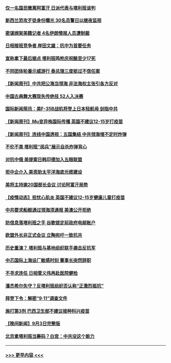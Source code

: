 #### [仅一名国民撤离阿富汗 日派代表与塔利班谈判](../pages/prog202/a103208458.md?t=09051801) 
#### [新西兰恐攻歹徒身份曝光 30名员警日以继夜监视](../pages/prog202/a103208430.md?t=09051801) 
#### [密谋绑架美籍记者 4名伊朗情报人员遭制裁](../pages/prog202/a103208369.md?t=09051801) 
#### [日相接班竞争者 岸田文雄：抗中为首要任务](../pages/prog202/a103208347.md?t=09051801) 
#### [宣称拿下最后据点 塔利班鸣枪庆祝酿至少17死](../pages/prog202/a103208329.md?t=09051801) 
#### [不同团体轮番示威游行 泰总理三度挺过不信任案](../pages/prog202/a103208299.md?t=09051801) 
#### [【新闻周刊】中共把公海当领海 非法海权主张引各方反对](../pages/prog202/a103208241.md?t=09051801) 
#### [中国古典舞大赛现失传绝技 52人入决赛](../pages/prog202/a103208244.md?t=09051801) 
#### [国际新闻简讯：美F-35B战机将登上日本轻航母 剑指中共](../pages/prog202/a103207267.md?t=09051801) 
#### [【新闻周刊】Mu变异株国际传播 英国不建议12-15岁打疫苗](../pages/prog202/a103208184.md?t=09051801) 
#### [【新闻周刊】连线中国透视：五国集结 中共领海埋不定时炸弹](../pages/prog202/a103208174.md?t=09051801) 
#### [不伦不类 塔利班“阅兵”展示自杀炸弹背心](../pages/prog202/a103208115.md?t=09051801) 
#### [对抗中俄 美提案日韩印德加入五眼联盟](../pages/prog202/a103207967.md?t=09051801) 
#### [拒中企介入 美资助太平洋海底光缆建设](../pages/prog202/a103208059.md?t=09051801) 
#### [美将主持逾20国部长会议 讨论阿富汗局势](../pages/prog202/a103208051.md?t=09051801) 
#### [【疫情动态】担忧心肌炎 英国不建议12-15岁健康儿童打疫苗](../pages/prog202/a103207991.md?t=09051801) 
#### [中共要求船舰通过领海须通报 美澳公开拒绝](../pages/prog202/a103207958.md?t=09051801) 
#### [防信息落塔利班之手 谷歌锁定前政府电邮账户](../pages/prog202/a103207913.md?t=09051801) 
#### [欧盟外长非正式会议 立陶宛吁一致抗共](../pages/prog202/a103207908.md?t=09051801) 
#### [历史重演？ 塔利班与基地组织联手袭击反抗军](../pages/prog202/a103207922.md?t=09051801) 
#### [中芯国际上海设厂敏感时刻 董事长突然辞职](../pages/prog202/a103207786.md?t=09051801) 
#### [不寻求连任 日相菅义伟再赴医院健检](../pages/prog202/a103207742.md?t=09051801) 
#### [潘杰希尔失守？反塔利班组织否认称“正激烈抵抗”](../pages/prog202/a103207602.md?t=09051801) 
#### [拜登下令：解密“9·11”调查文件](../pages/prog202/a103207595.md?t=09051801) 
#### [施打第3剂 巴西卫生部不建议接种科兴疫苗](../pages/prog202/a103207545.md?t=09051801) 
#### [【晚间新闻】9月3日完整版](../pages/prog202/a103207534.md?t=09051801) 
#### [北京拿塔利班当筹码？白宫：中共没这个能力](../pages/prog202/a103206286.md?t=09051801) 

----
#### [ >>> 更早内容 <<< ](../indexes/prog202-earlier.md)

